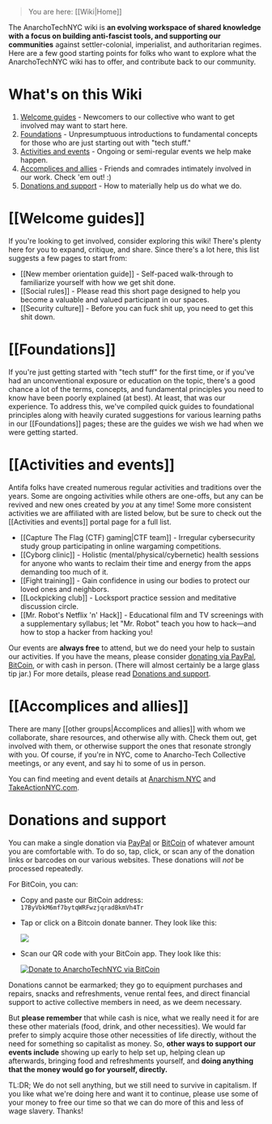 > You are here: [[Wiki|Home]]

The AnarchoTechNYC wiki is **an evolving workspace of shared knowledge with a focus on building anti-fascist tools, and supporting our communities** against settler-colonial, imperialist, and authoritarian regimes. Here are a few good starting points for folks who want to explore what the AnarchoTechNYC wiki has to offer, and contribute back to our community.

# What's on this Wiki

1. [Welcome guides](#welcome-guides) - Newcomers to our collective who want to get involved may want to start here.
1. [Foundations](#foundations) - Unpresumptuous introductions to fundamental concepts for those who are just starting out with "tech stuff."
1. [Activities and events](#activities-and-events) - Ongoing or semi-regular events we help make happen.
1. [Accomplices and allies](#accomplices-and-allies) - Friends and comrades intimately involved in our work. Check 'em out! :)
1. [Donations and support](#donations-and-support) - How to materially help us do what we do.

# [[Welcome guides]]

If you're looking to get involved, consider exploring this wiki! There's plenty here for you to expand, critique, and share. Since there's a lot here, this list suggests a few pages to start from:

* [[New member orientation guide]] - Self-paced walk-through to familiarize yourself with how we get shit done.
* [[Social rules]] - Please read this short page designed to help you become a valuable and valued participant in our spaces.
* [[Security culture]] - Before you can fuck shit up, you need to get this shit down.

# [[Foundations]]

If you're just getting started with "tech stuff" for the first time, or if you've had an unconventional exposure or education on the topic, there's a good chance a lot of the terms, concepts, and fundamental principles you need to know have been poorly explained (at best). At least, that was our experience. To address this, we've compiled quick guides to foundational principles along with heavily curated suggestions for various learning paths in our [[Foundations]] pages; these are the guides we wish we had when we were getting started.

# [[Activities and events]]

Antifa folks have created numerous regular activities and traditions over the years. Some are ongoing activities while others are one-offs, but any can be revived and new ones created by *you* at any time! Some more consistent activities we are affiliated with are listed below, but be sure to check out the [[Activities and events]] portal page for a full list.

* [[Capture The Flag (CTF) gaming|CTF team]] - Irregular cybersecurity study group participating in online wargaming competitions.
* [[Cyborg clinic]] - Holistic (mental/physical/cybernetic) health sessions for anyone who wants to reclaim their time and energy from the apps demanding too much of it.
* [[Fight training]] - Gain confidence in using our bodies to protect our loved ones and neighbors.
* [[Lockpicking club]] - Locksport practice session and meditative discussion circle.
* [[Mr. Robot's Netflix 'n' Hack]] - Educational film and TV screenings with a supplementary syllabus; let "Mr. Robot" teach you how to hack—and how to stop a hacker from hacking you!

Our events are **always free** to attend, but we do need your help to sustain our activities. If you have the means, please consider [donating via PayPal](https://www.paypal.me/AnarchoTechNYC), [BitCoin](bitcoin:17ByVbkM6mf7bytqWRFwzjqradBkmVh4Tr?label=AnarchoTechNYC), or with cash in person. (There will almost certainly be a large glass tip jar.) For more details, please read [Donations and support](#donations-and-support).

# [[Accomplices and allies]]

There are many [[other groups|Accomplices and allies]] with whom we collaborate, share resources, and otherwise ally with. Check them out, get involved with them, or otherwise support the ones that resonate strongly with you. Of course, if you're in NYC, come to Anarcho-Tech Collective meetings, or any event, and say hi to some of us in person.

You can find meeting and event details at [Anarchism.NYC](http://Anarchism.NYC/) and [TakeActionNYC.com](http://takeactionnyc.com/).

# Donations and support

You can make a single donation via [PayPal](https://www.paypal.me/AnarchoTechNYC/25) or [BitCoin](https://blockchain.info/qr?data=bitcoin:17ByVbkM6mf7bytqWRFwzjqradBkmVh4Tr?label=AnarchoTechNYC&size=200) of whatever amount you are comfortable with. To do so, tap, click, or scan any of the donation links or barcodes on our various websites. These donations will *not* be processed repeatedly.

For BitCoin, you can:

* Copy and paste our BitCoin address: `17ByVbkM6mf7bytqWRFwzjqradBkmVh4Tr`

* Tap or click on a Bitcoin donate banner. They look like this:

  [![](https://web.archive.org/web/20170613192427/https://i.imgur.com/rIKnhal.png)](bitcoin:17ByVbkM6mf7bytqWRFwzjqradBkmVh4Tr?label=AnarchoTechNYC)

* Scan our QR code with your BitCoin app. They look like this:

  [![Donate to AnarchoTechNYC via BitCoin](https://blockchain.info/qr?data=bitcoin:17ByVbkM6mf7bytqWRFwzjqradBkmVh4Tr?label=AnarchoTechNYC&size=200)](bitcoin:17ByVbkM6mf7bytqWRFwzjqradBkmVh4Tr?label=AnarchoTechNYC)

Donations cannot be earmarked; they go to equipment purchases and repairs, snacks and refreshments, venue rental fees, and direct financial support to active collective members in need, as we deem necessary.

But **please remember** that while cash is nice, what we really need it for are these other materials (food, drink, and other necessities). We would far prefer to simply acquire those other necessities of life directly, without the need for something so capitalist as money. So, **other ways to support our events include** showing up early to help set up, helping clean up afterwards, bringing food and refreshments yourself, and **doing anything that the money would go for yourself, directly.**

TL:DR; We do not sell anything, but we still need to survive in capitalism. If you like what we're doing here and want it to continue, please use some of your money to free our time so that we can do more of this and less of wage slavery. Thanks!
